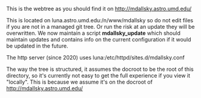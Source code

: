 This is the webtree as you should find it on http://mdallsky.astro.umd.edu/

This is located on luna.astro.umd.edu:/n/www/mdallsky  so do not edit files
if you are not in a managed git tree. Or run the risk at an update they will
be overwritten.
We now maintain a script **mdallsky_update** which should maintain updates and
contains info on the current configuration if it would be updated in the future.

The http server (since 2020) uses luna:/etc/httpd/sites.d/mdallsky.conf 


The way the tree is structured, it assumes the docroot to be the root of this directory,
so it's currently not easy to get the full experience if you view it "locally". This
is because we assume it's on the docroot of http://mdallsky.astro.umd.edu/
